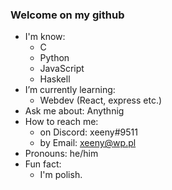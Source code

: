### Welcome on my github

- I'm know:
  - C
  - Python
  - JavaScript
  - Haskell
- I’m currently learning:
  - Webdev (React, express etc.)
- Ask me about: Anythnig
- How to reach me:
  - on Discord: xeeny#9511
  - by Email: xeeny@wp.pl
- Pronouns: he/him
- Fun fact:
  - I'm polish.
